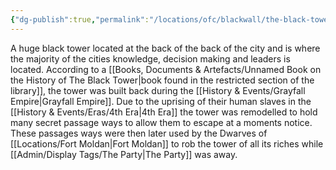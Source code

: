 ```yaml
---
{"dg-publish":true,"permalink":"/locations/ofc/blackwall/the-black-tower/","noteIcon":"","created":"2024-09-10T13:16:47.465+01:00","updated":"2024-12-13T22:54:57.436+00:00"}
---
```


A huge black tower located at the back of the back of the city and is where the majority of the cities knowledge, decision making and leaders is located. According to a [[Books, Documents & Artefacts/Unnamed Book on the History of The Black Tower\|book found in the restricted section of the library]], the tower was built back during the [[History & Events/Grayfall Empire\|Grayfall Empire]]. Due to the uprising of their human slaves in the [[History & Events/Eras/4th Era\|4th Era]] the tower was remodelled to hold many secret passage ways to allow them to escape at a moments notice. These passages ways were then later used by the Dwarves of [[Locations/Fort Moldan\|Fort Moldan]] to rob the tower of all its riches while [[Admin/Display Tags/The Party\|The Party]] was away.